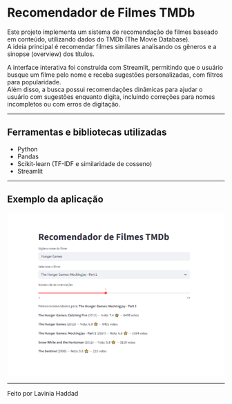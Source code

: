 # Recomendador de Filmes TMDb

Este projeto implementa um sistema de recomendação de filmes baseado em conteúdo, utilizando dados do TMDb (The Movie Database).  
A ideia principal é recomendar filmes similares analisando os gêneros e a sinopse (overview) dos títulos.

A interface interativa foi construída com Streamlit, permitindo que o usuário busque um filme pelo nome e receba sugestões personalizadas, com filtros para popularidade.  
Além disso, a busca possui recomendações dinâmicas para ajudar o usuário com sugestões enquanto digita, incluindo correções para nomes incompletos ou com erros de digitação.

---

## Ferramentas e bibliotecas utilizadas

- Python  
- Pandas  
- Scikit-learn (TF-IDF e similaridade de cosseno)  
- Streamlit  

---

## Exemplo da aplicação

![Print da aplicação Streamlit](./data/Captura.png)

---

Feito por Lavinia Haddad